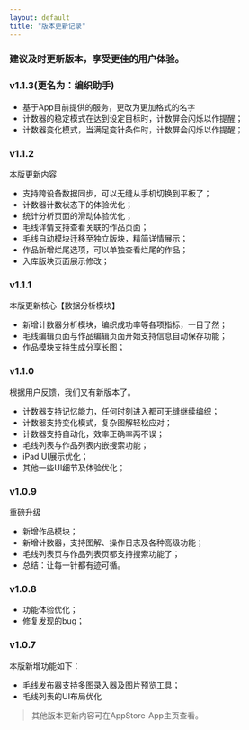 ```yaml
---
layout: default
title: "版本更新记录"
---
```


### 建议及时更新版本，享受更佳的用户体验。


### v1.1.3(更名为：编织助手)
- 基于App目前提供的服务，更改为更加格式的名字
- 计数器的稳定模式在达到设定目标时，计数屏会闪烁以作提醒；
- 计数器变化模式，当满足变针条件时，计数屏会闪烁以作提醒；

### v1.1.2
本版更新内容
- 支持跨设备数据同步，可以无缝从手机切换到平板了；
- 计数器计数状态下的体验优化；
- 统计分析页面的滑动体验优化；
- 毛线详情支持查看关联的作品页面；
- 毛线自动模块迁移至独立版块，精简详情展示；
- 作品新增烂尾选项，可以单独查看烂尾的作品；
- 入库版块页面展示修改；

### v1.1.1

本版更新核心【数据分析模块】
- 新增计数器分析模块，编织成功率等各项指标，一目了然；
- 毛线编辑页面与作品编辑页面开始支持信息自动保存功能；
- 作品模块支持生成分享长图；

### v1.1.0

根据用户反馈，我们又有新版本了。
- 计数器支持记忆能力，任何时刻进入都可无缝继续编织；
- 计数器支持变化模式，复杂图解轻松应对；
- 计数器支持自动化，效率正确率两不误；
- 毛线列表与作品列表内嵌搜索功能；
- iPad UI展示优化；
- 其他一些UI细节及体验优化；

### v1.0.9

重磅升级
- 新增作品模块；
- 新增计数器，支持图解、操作日志及各种高级功能；
- 毛线列表页与作品列表页都支持搜索功能了；
- 总结：让每一针都有迹可循。

### v1.0.8
- 功能体验优化；
- 修复发现的bug；

### v1.0.7
本版新增功能如下：
- 毛线发布器支持多图录入器及图片预览工具；
- 毛线列表的UI布局优化

> 其他版本更新内容可在AppStore-App主页查看。
